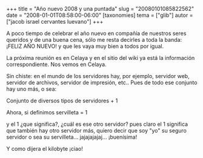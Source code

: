 +++
title = "Año nuevo 2008 y una puntada"
slug = "20080101085822562"
date = "2008-01-01T08:58:00-06:00"
[taxonomies]
tema = ["glib"]
autor = ["jacob israel cervantes luevano"]
+++

A poco tiempo de celebrar el año nuevo en compañía de nuestros seres
queridos y de una buena cena, sólo me resta decirles a toda la banda:
¡FELIZ AÑO NUEVO! y que les vaya muy bien a todos por igual.

La próxima reunión es en Celaya y en el sitio del wiki ya está la
información correspondiente. Nos vemos en Celaya.

Sin chiste: en el mundo de los servidores hay, por ejemplo, servidor
web, servidor de archivos, servidor de impresión, etc.. Pues de todo ese
conjunto hay uno más, o sea:

Conjunto de diversos tipos de servidores + 1

Ahora, si definimos servilleta = 1

y el 1 ¿que significa?, ¿cuál es ese otro servidor? pues claro el 1
significa que también hay otro servidor más, quiero decir que soy "yo"
su seguro servidor o sea su servilleta… jajajajajaj… ¡buenísima!

Y como dijera el kilobyte ¡ciao!
